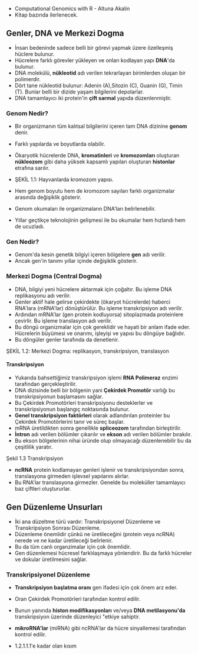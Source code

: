 - Computational Genomics with R - Altuna Akalin
- Kitap bazında ilerlenecek.

## Genler, DNA ve Merkezi Dogma
- İnsan bedeninde sadece belli bir görevi yapmak üzere özelleşmiş hüclere bulunur.
- Hücrelere farklı görevler yükleyen ve onları kodlayan yapı **DNA**'da bulunur.
- DNA molekülü, **nükleotid** adı verilen tekrarlayan birimlerden oluşan bir polimerdir.
- Dört tane nükleotid bulunur: Adenin (A),Sitozin (C), Guanin (G), Timin (T). Bunlar belli bir dizide yaşam bilgilerini depolarlar.
- DNA tamamlayıcı iki protein'in **çift sarmal** yapıda düzenlenmiştir.

### Genom Nedir?
- Bir organizmanın tüm kalıtsal bilgilerini içeren tam DNA dizinine **genom** denir.
- Farklı yapılarda ve boyutlarda olabilir.
- Ökaryotik hücrelerde DNA, **kromatinleri** ve **kromozomları** oluşturan **nükleozom** gibi daha yüksek kapsamlı yapıları oluşturan **histonlar** etrafına sarılır.
- ŞEKİL 1.1: Hayvanlarda kromozom yapısı.

- Hem genom boyutu hem de kromozom sayıları farklı organizmalar arasında değişiklik gösterir.
- Genom okumaları ile organizmaların DNA'ları belirlenebilir.
- Yıllar geçtikçe teknolojinin gelişmesi ile bu okumalar hem hızlandı hem de ucuzladı.

### Gen Nedir?
- Genom'da kesin genetik bilgiyi içeren bölgelere **gen** adı verilir.
- Ancak gen'in tanımı yıllar içinde değişiklik gösterir.

### Merkezi Dogma (Central Dogma)
- DNA, bilgiyi yeni hücrelere aktarmak için çoğaltır. Bu işleme DNA replikasyonu adı verilir.
- Genler aktif hale gelirse çekirdekte (ökaryot hücrelerde) haberci RNA'lara (mRNA'lar) dönüştürülür. Bu işleme transkripsiyon adı verilir.
- Ardından mRNA'lar (gen protein kodluyorsa) sitoplazmada proteinlere çevirlir. Bu işleme translasyon adı verilir.
- Bu döngü organizmalar için çok gereklidir ve hayati bir anlam ifade eder. Hücrelerin büyümesi ve onarımı, işleyişi ve yapısı bu döngüye bağlıdır.
- Bu döngüler genler tarafında da denetlenir.

ŞEKİL 1.2: Merkezi Dogma: replikasyon, transkripsiyon, translasyon

#### Transkripsiyon
- Yukarıda bahsettiğimiz transkripsiyon işlemi **RNA Polimeraz** enzimi tarafından gerçekleştirilir.
- DNA dizisinde belli bir bölgenin yani **Çekirdek Promotör** varlığı bu transkripsiyonun başlamasını sağlar.
- Bu Çekirdek Promotörleri transkripsiyonu desteklerler ve transkripsiyonun başlangıç noktasında bulunur.
- **Genel transkripsiyon faktörleri** olarak adlandırılan proteinler bu Çekirdek Promotörlerini tanır ve süreç başlar.
- mRNA üretildikten sonra genellikle **spliceozom** tarafından birleştirilir.
- **İntron** adı verilen bölümler çıkarılır ve **ekson** adı verilen bölümler bırakılır.
- Bu ekson bölgelerinin nihai üründe olup olmayacağı düzenlenebilir bu da çeşitlilik yaratır.

Şekil 1.3 Transkripsiyon

- **ncRNA** protein kodlamayan genleri işlenir ve transkripsiyondan sonra, translasyona girmeden işlevsel yapılarını alırlar.
- Bu RNA'lar translasyona girmezler. Genelde bu moleküller tamamlayıcı baz çiftleri oluştururlar.

## Gen Düzenleme Unsurları
- İki ana düzeltme türü vardır: Transkripsiyonel Düzenleme ve Transkripsiyon Sonrası Düzenleme.
- Düzenleme önemlidir çünkü ne üretileceğini (protein veya ncRNA) nerede ve ne kadar üretileceği belirlenir.
- Bu da tüm canlı organzimalar için çok önemlidir.
- Gen düzenlemesi hücresel farklılaşmaya yönlendirir. Bu da farklı hücreler ve dokular üretilmesini sağlar.

### Transkripsiyonel Düzenleme
- **Transkripsiyon başlatma oranı** gen ifadesi için çok önem arz eder.
- Oran Çekirdek Promotörleri tarafından kontrol edilir.
- Bunun yanında **histon modifikasyonları** ve/veya **DNA metilasyonu'da** transkripsiyon üzerinde düzenleyici "etkiye sahiptir.
- **mikroRNA'lar** (miRNA) gibi ncRNA'lar da hücre sinyallemesi tarafından kontrol edilir.


- 1.2.1.1.1'e kadar olan kısım
